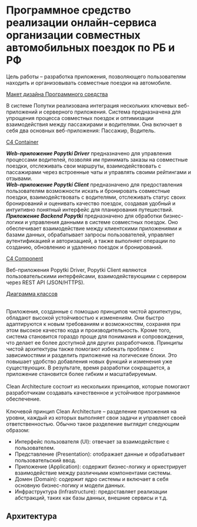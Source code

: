# Программное средство реализации онлайн-сервиса организации совместных автомобильных поездок по РБ и РФ
Цель работы – разработка приложения, позволяющего пользователям находить и организовывать совместные поездки на автомобиле.

[Макет дизайна Программного средства](https://www.figma.com/design/PQkgQu3JMsPId5t9dff724/%D0%94%D0%B8%D0%B7%D0%B0%D0%B9%D0%BD-%D0%B4%D0%B8%D0%BF%D0%BB%D0%BE%D0%BC?node-id=0-1&node-type=canvas&t=rwB2GEdUHnWTJIzY-0)

В системе Попутки реализована интеграция нескольких ключевых веб-приложений и серверного приложения. Система предназначена для упрощения процесса совместных поездок и оптимизации взаимодействия между пассажирами и водителями. Она включает в себя два основных веб-приложения: Пассажир, Водитель.

[C4 Container](https://github.com/iamlinss/Popytki/blob/main/doc/C4%20-%20Container.jpg)

***Web-приложение Popytki Driver*** предназначено для управления процессами водителей, позволяя им принимать заказы на совместные поездки, отслеживать свои маршруты, взаимодействовать с пассажирами через встроенные чаты и управлять своими рейтингами и отзывами.<br />
***Web-приложение Popytki Client*** предназначено для предоставления пользователям возможности искать и бронировать совместные поездки, взаимодействовать с водителями, отслеживать статус своих бронирований и оценивать качество поездок, создавая удобный и интуитивно понятный интерфейс для планирования путешествий.<br />
***Приложение Backend Popytki*** предназначено для обработки бизнес-логики и управления данными в системе совместных поездок. Оно обеспечивает взаимодействие между клиентскими приложениями и базами данных, обрабатывает запросы пользователей, управляет аутентификацией и авторизацией, а также выполняет операции по созданию, обновлению и удалению поездок и бронирований.


[C4 Component](https://github.com/iamlinss/Popytki/blob/main/doc/C4%20-%20Component.jpg)

Веб-приложения Popytki Driver, Popytki Client являются пользовательскими интерфейсами, взаимодействующими с сервером через REST API (JSON/HTTPS).

[Диаграмма классов](https://github.com/iamlinss/Popytki/blob/main/doc/class.png)

<br />Приложения, созданные с помощью принципов чистой архитектуры, обладают высокой устойчивостью к изменениям. Они быстро адаптируются к новым требованиям и возможностям, сохраняя при этом высокое качество кода и производительность. Кроме того, система становится гораздо проще для понимания и сопровождения, что делает ее более доступной для других разработчиков.
Принципы чистой архитектуры также помогают избежать проблем с зависимостями и разделить приложение на логические блоки. Это повышает удобство добавления новых функций и изменения уже существующих. В результате, время разработки сокращается, а приложение становится более гибким и масштабируемым.<br />
<br />Clean Architecture состоит из нескольких принципов, которые помогают разработчикам создавать качественное и устойчивое программное обеспечение.<br />
<br />Ключевой принцип Clean Architecture – разделение приложения на уровни, каждый из которых выполняет свои задачи и управляет своей ответственностью. Обычно такое разделение выглядит следующим образом:<br />
* Интерфейс пользователя (UI): отвечает за взаимодействие с пользователем.
* Представление (Presentation): отображает данные и обрабатывает пользовательский ввод.
* Приложение (Application): содержит бизнес-логику и оркестрирует взаимодействие между различными компонентами системы.
* Домен (Domain): содержит ядро системы и включает в себя основную бизнес-логику и модели данных.
* Инфраструктура (Infrastructure): предоставляет реализации абстракций, таких как базы данных, внешние сервисы и т.д.

## Архитектура

